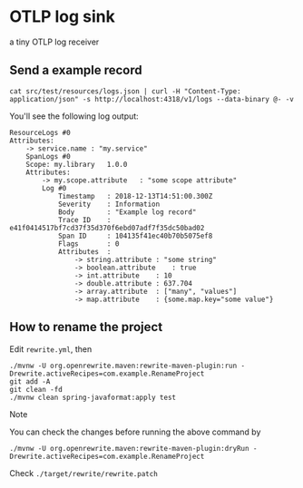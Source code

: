 # OTLP log sink

a tiny OTLP log receiver


## Send a example record

```
cat src/test/resources/logs.json | curl -H "Content-Type: application/json" -s http://localhost:4318/v1/logs --data-binary @- -v
```

You'll see the following log output:

```
ResourceLogs #0
Attributes:
	-> service.name	: "my.service"
	SpanLogs #0
	Scope: my.library	1.0.0
	Attributes:
		-> my.scope.attribute	: "some scope attribute"
		Log #0
			Timestamp	: 2018-12-13T14:51:00.300Z
			Severity	: Information
			Body    	: "Example log record"
			Trace ID	: e41f0414517bf7cd37f35d370f6ebd07adf7f35dc50bad02
			Span ID 	: 104135f41ec40b70b5075ef8
			Flags   	: 0
			Attributes	: 
				-> string.attribute	: "some string"
				-> boolean.attribute	: true
				-> int.attribute	: 10
				-> double.attribute	: 637.704
				-> array.attribute	: ["many", "values"]
				-> map.attribute	: {some.map.key="some value"}
```

## How to rename the project

Edit `rewrite.yml`, then

```
./mvnw -U org.openrewrite.maven:rewrite-maven-plugin:run -Drewrite.activeRecipes=com.example.RenameProject
git add -A
git clean -fd
./mvnw clean spring-javaformat:apply test 
```

> [!NOTE]
> You can check the changes before running the above command by
> ```
> ./mvnw -U org.openrewrite.maven:rewrite-maven-plugin:dryRun -Drewrite.activeRecipes=com.example.RenameProject
> ```
> Check `./target/rewrite/rewrite.patch`